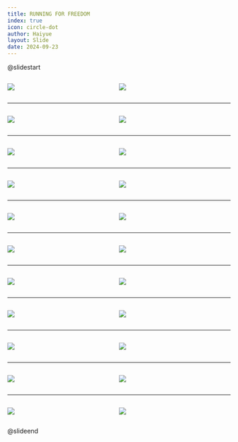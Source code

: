 ```yaml
---
title: RUNNING FOR FREEDOM
index: true
icon: circle-dot
author: Haiyue
layout: Slide
date: 2024-09-23
---
```

 
@slidestart

<div style="display:flex">
<div style="flex:1">

![](/reading/english/Level-T/RUNNING%20FOR%20FREEDOM/001.webp)
</div>
<div style="flex:1">

![](/reading/english/Level-T/RUNNING%20FOR%20FREEDOM/002.webp)
</div>
</div>

---

<div style="display:flex">
<div style="flex:1">

![](/reading/english/Level-T/RUNNING%20FOR%20FREEDOM/003.webp)
</div>
<div style="flex:1">

![](/reading/english/Level-T/RUNNING%20FOR%20FREEDOM/004.webp)
</div>
</div>

---

<div style="display:flex">
<div style="flex:1">

![](/reading/english/Level-T/RUNNING%20FOR%20FREEDOM/005.webp)
</div>
<div style="flex:1">

![](/reading/english/Level-T/RUNNING%20FOR%20FREEDOM/006.webp)
</div>
</div>

---

<div style="display:flex">
<div style="flex:1">

![](/reading/english/Level-T/RUNNING%20FOR%20FREEDOM/007.webp)
</div>
<div style="flex:1">

![](/reading/english/Level-T/RUNNING%20FOR%20FREEDOM/008.webp)
</div>
</div>

---

<div style="display:flex">
<div style="flex:1">

![](/reading/english/Level-T/RUNNING%20FOR%20FREEDOM/009.webp)
</div>
<div style="flex:1">

![](/reading/english/Level-T/RUNNING%20FOR%20FREEDOM/010.webp)
</div>
</div>

---

<div style="display:flex">
<div style="flex:1">

![](/reading/english/Level-T/RUNNING%20FOR%20FREEDOM/011.webp)
</div>
<div style="flex:1">

![](/reading/english/Level-T/RUNNING%20FOR%20FREEDOM/012.webp)
</div>
</div>

---

<div style="display:flex">
<div style="flex:1">

![](/reading/english/Level-T/RUNNING%20FOR%20FREEDOM/013.webp)
</div>
<div style="flex:1">

![](/reading/english/Level-T/RUNNING%20FOR%20FREEDOM/014.webp)
</div>
</div>

---

<div style="display:flex">
<div style="flex:1">

![](/reading/english/Level-T/RUNNING%20FOR%20FREEDOM/015.webp)
</div>
<div style="flex:1">

![](/reading/english/Level-T/RUNNING%20FOR%20FREEDOM/016.webp)
</div>
</div>

---

<div style="display:flex">
<div style="flex:1">

![](/reading/english/Level-T/RUNNING%20FOR%20FREEDOM/017.webp)
</div>
<div style="flex:1">

![](/reading/english/Level-T/RUNNING%20FOR%20FREEDOM/018.webp)
</div>
</div>

---

<div style="display:flex">
<div style="flex:1">

![](/reading/english/Level-T/RUNNING%20FOR%20FREEDOM/019.webp)
</div>
<div style="flex:1">

![](/reading/english/Level-T/RUNNING%20FOR%20FREEDOM/020.webp)
</div>
</div>

---

<div style="display:flex">
<div style="flex:1">

![](/reading/english/Level-T/RUNNING%20FOR%20FREEDOM/021.webp)
</div>
<div style="flex:1">

![](/reading/english/Level-T/RUNNING%20FOR%20FREEDOM/022.webp)
</div>
</div>

@slideend